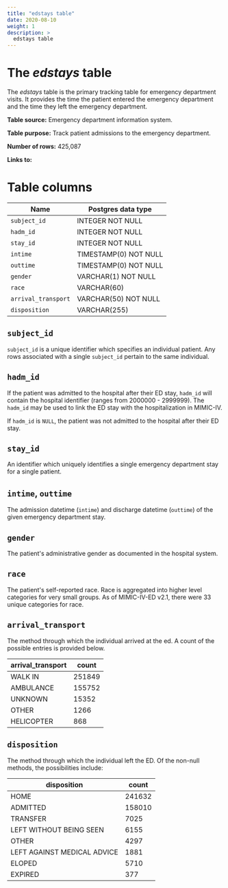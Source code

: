 ```yaml
---
title: "edstays table"
date: 2020-08-10
weight: 1
description: >
  edstays table
---
```


# The *edstays* table

The *edstays* table is the primary tracking table for emergency department visits.
It provides the time the patient entered the emergency department and the time they left the emergency department.

**Table source:** Emergency department information system.

**Table purpose:** Track patient admissions to the emergency department.

**Number of rows:** 425,087

**Links to:**

<!-- # Important considerations -->

# Table columns

Name | Postgres data type
---- | ----
`subject_id`        | INTEGER NOT NULL
`hadm_id`           | INTEGER NOT NULL
`stay_id`           | INTEGER NOT NULL
`intime`            | TIMESTAMP(0) NOT NULL
`outtime`           | TIMESTAMP(0) NOT NULL
`gender`            | VARCHAR(1) NOT NULL
`race`              | VARCHAR(60)
`arrival_transport` | VARCHAR(50) NOT NULL
`disposition`       | VARCHAR(255)


## `subject_id`

`subject_id` is a unique identifier which specifies an individual patient. Any rows associated with a single `subject_id` pertain to the same individual.

## `hadm_id`

If the patient was admitted to the hospital after their ED stay, `hadm_id` will contain the hospital identifier (ranges from 2000000 - 2999999). The `hadm_id` may be used to link the ED stay with the hospitalization in MIMIC-IV.

If `hadm_id` is `NULL`, the patient was not admitted to the hospital after their ED stay.

## `stay_id`

An identifier which uniquely identifies a single emergency department stay for a single patient.

## `intime`, `outtime`

The admission datetime (`intime`) and discharge datetime (`outtime`) of the given emergency department stay.

## `gender`

The patient's administrative gender as documented in the hospital system.

## `race`

The patient's self-reported race. Race is aggregated into higher level categories for very small groups.
As of MIMIC-IV-ED v2.1, there were 33 unique categories for race.

## `arrival_transport`

The method through which the individual arrived at the ed. A count of the possible entries is provided below.

arrival_transport | count
--- | ---
WALK IN           | 251849
AMBULANCE         | 155752
UNKNOWN           |  15352
OTHER             |   1266
HELICOPTER        |    868

## `disposition`

The method through which the individual left the ED. Of the non-null methods, the possibilities include:

disposition | count
--- | ---
HOME                         | 241632
ADMITTED                     | 158010
TRANSFER                     | 7025
LEFT WITHOUT BEING SEEN      | 6155
OTHER                        | 4297
LEFT AGAINST MEDICAL ADVICE  | 1881
ELOPED                       | 5710
EXPIRED                      | 377
